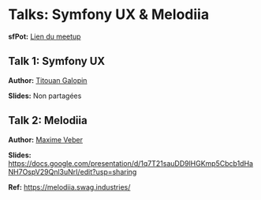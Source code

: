 Talks: Symfony UX & Melodiia
===========================================

__sfPot:__ [Lien du meetup](https://www.meetup.com/fr-FR/afsy-sfpot/events/290687459/)

Talk 1: Symfony UX
------

__Author:__ [Titouan Galopin](https://github.com/tgalopin)

__Slides:__ Non partagées



Talk 2: Melodiia
------

__Author:__ [Maxime Veber](https://github.com/Nek-)

__Slides:__ https://docs.google.com/presentation/d/1q7T21sauDD9lHGKmp5Cbcb1dHaNH7OspV29Qnl3uNrI/edit?usp=sharing

__Ref:__ https://melodiia.swag.industries/
